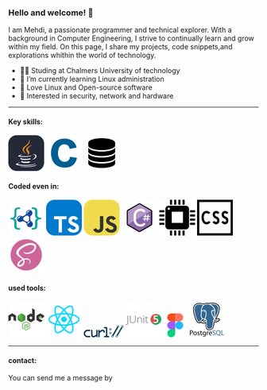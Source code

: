 ### Hello and welcome! 👋

I am Mehdi, a passionate programmer and technical explorer. With a background in Computer Engineering, I strive to continually learn and grow within my field. On this page, I share my projects, code snippets,and explorations whithin the world of technology.

- 👨‍🎓 Studing at Chalmers University of technology
- 🌱 I’m currently learning Linux administration
- 🤟 Love Linux and Open-source software
- 🤔 Interested in security, network and hardware

---

#### Key skills:

![Java](./icons/java.svg)
![C](./icons/c.svg)
![RDBMS](./icons/db.svg)

#### Coded even in:

![NoSQL](./icons/nosql.svg)
![TypeScript](./icons/ts.svg)
![JavaScript](./icons/js.svg)
![cSharp](./icons/cSharp.svg)
![VHDL](./icons/vhdl.svg)
![CSS](./icons/css.svg)
![SCSS](./icons/scss.svg)

#### used tools:

![node](./icons/node.svg)
![React](./icons/react.svg)
![curl](./icons/curl.svg)
![JUnit](./icons/junit.svg)
![Figma](./icons/figma.svg)
![postgres](./icons/pg.svg)

---

#### contact:

You can send me a message by

